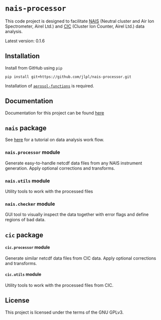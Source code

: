 # `nais-processor`
This code project is designed to facilitate [NAIS](https://www.airel.ee/products/nais/) (Neutral cluster and Air Ion Spectrometer, Airel Ltd.) and [CIC](https://www.airel.ee/products/cic/) (Cluster Ion Counter, Airel Ltd.) data analysis.

Latest version: 0.1.6

## Installation

Install from GitHub using `pip`
```shell
pip install git+https://github.com/jlpl/nais-processor.git
```

Installation of [`aerosol-functions`](https://github.com/jlpl/aerosol-functions) is required.

## Documentation
Documentation for this project can be found [here](https://jlpl.github.io/nais-processor/)

## `nais` package

See [here](https://jlpl.github.io/nais-processor/tutorial.html#) for a tutorial on data analysis work flow.

### `nais.processor` module
Generate easy-to-handle netcdf data files from any NAIS instrument generation. Apply optional corrections and transforms.

### `nais.utils` module
Utility tools to work with the processed files

### `nais.checker` module
GUI tool to visually inspect the data together with error flags and define regions of bad data.

## `cic` package

#### `cic.processor` module
Generate similar netcdf data files from CIC data. Apply optional corrections and transforms.

#### `cic.utils` module
Utility tools to work with the processed files from CIC.

## License
This project is licensed under the terms of the GNU GPLv3.
